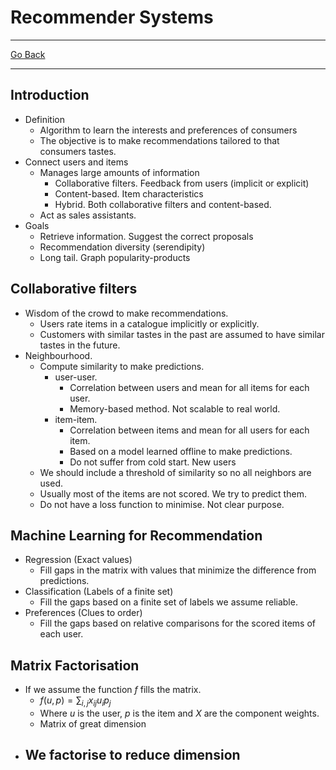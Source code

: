 # Recommender Systems
---
[Go Back](UNIOVI/3S2_IntSys/README.md)

---
## Introduction
- Definition
	- Algorithm to learn the interests and preferences of consumers
	- The objective is to make recommendations tailored to that consumers tastes.
- Connect users and items
	- Manages large amounts of information
		- Collaborative filters. Feedback from users (implicit or explicit)
		- Content-based. Item characteristics
		- Hybrid. Both collaborative filters and content-based.
	- Act as sales assistants.
- Goals
	- Retrieve information. Suggest the correct proposals
	- Recommendation diversity (serendipity)
	- Long tail. Graph popularity-products
## Collaborative filters
- Wisdom of the crowd to make recommendations.
	- Users rate items in a catalogue implicitly or explicitly.
	- Customers with similar tastes in the past are assumed to have similar tastes in the future.
- Neighbourhood.
	- Compute similarity to make predictions.
		- user-user.
			- Correlation between users and mean for all items for each user.
			- Memory-based method. Not scalable to real world.
		- item-item.
			- Correlation between items and mean for all users for each item. 
			- Based on a model learned offline to make predictions.
			- Do not suffer from cold start. New users
	- We should include a threshold of similarity so no all neighbors are used.
	- Usually most of the items are not scored. We try to predict them.
	- Do not have a loss function to minimise. Not clear purpose.
## Machine Learning for Recommendation
- Regression (Exact values)
	- Fill gaps in the matrix with values that minimize the difference from predictions.
- Classification (Labels of a finite set)
	- Fill the gaps based on a finite set of labels we assume reliable.
- Preferences (Clues to order)
	- Fill the gaps based on relative comparisons for the scored items of each user.

## Matrix Factorisation
- If we assume the function $f$ fills the matrix.
	- $f(u, p) = \sum_{i,j}x_{ij}u_ip_j$
	- Where $u$ is the user, $p$ is the item and $X$ are the component weights.
	- Matrix of great dimension
- We factorise to reduce dimension
	- 